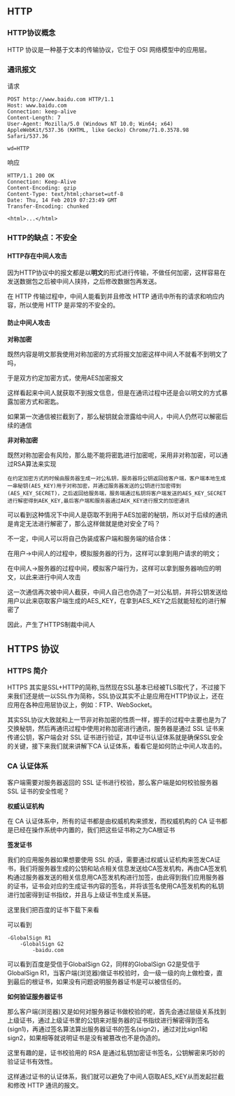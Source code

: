 ## HTTP

### HTTP协议概念

HTTP 协议是一种基于文本的传输协议，它位于 OSI 网络模型中的应用层。

### 通讯报文

请求

```
POST http://www.baidu.com HTTP/1.1
Host: www.baidu.com
Connection: keep-alive
Content-Length: 7
User-Agent: Mozilla/5.0 (Windows NT 10.0; Win64; x64) AppleWebKit/537.36 (KHTML, like Gecko) Chrome/71.0.3578.98 Safari/537.36

wd=HTTP
```

响应

```
HTTP/1.1 200 OK
Connection: Keep-Alive
Content-Encoding: gzip
Content-Type: text/html;charset=utf-8
Date: Thu, 14 Feb 2019 07:23:49 GMT
Transfer-Encoding: chunked

<html>...</html>
```

### HTTP的缺点：不安全

#### **HTTP存在中间人攻击**

因为HTTP协议中的报文都是以**明文**的形式进行传输，不做任何加密，这样容易在发送数据包之后被中间人挟持，之后修改数据包再发送。

在 HTTP 传输过程中，中间人能看到并且修改 HTTP 通讯中所有的请求和响应内容，所以使用 HTTP 是非常的不安全的。

#### **防止中间人攻击**

**对称加密**

既然内容是明文那我使用对称加密的方式将报文加密这样中间人不就看不到明文了吗，

于是双方约定加密方式，使用AES加密报文

这样看起来中间人就获取不到报文信息，但是在通讯过程中还是会以明文的方式暴露加密方式和密匙。

如果第一次通信被拦截到了，那么秘钥就会泄露给中间人，中间人仍然可以解密后续的通信



**非对称加密**

既然对称加密会有风险，那么能不能将密匙进行加密呢，采用非对称加密，可以通过RSA算法来实现

```
在约定加密方式的时候由服务器生成一对公私钥，服务器将公钥返回给客户端，客户端本地生成一串秘钥(AES_KEY)用于对称加密，并通过服务器发送的公钥进行加密得到(AES_KEY_SECRET)，之后返回给服务端，服务端通过私钥将客户端发送的AES_KEY_SECRET进行解密得到AEK_KEY,最后客户端和服务器通过AEK_KEY进行报文的加密通讯
```

可以看到这种情况下中间人是窃取不到用于AES加密的秘钥，所以对于后续的通讯是肯定无法进行解密了，那么这样做就是绝对安全了吗？



不一定，中间人可以将自己伪装成客户端和服务端的结合体：

在用户->中间人的过程中，模拟服务器的行为，这样可以拿到用户请求的明文；

在中间人->服务器的过程中间，模拟客户端行为，这样可以拿到服务器响应的明文，以此来进行中间人攻击



这一次通信再次被中间人截获，中间人自己也伪造了一对公私钥，并将公钥发送给用户以此来窃取客户端生成的AES_KEY，在拿到AES_KEY之后就能轻松的进行解密了



因此，产生了HTTPS制裁中间人

## HTTPS 协议

### HTTPS 简介

HTTPS 其实是SSL+HTTP的简称,当然现在SSL基本已经被TLS取代了，不过接下来我们还是统一以SSL作为简称，SSL协议其实不止是应用在HTTP协议上，还在应用在各种应用层协议上，例如：FTP、WebSocket。



其实SSL协议大致就和上一节非对称加密的性质一样，握手的过程中主要也是为了交换秘钥，然后再通讯过程中使用对称加密进行通讯，服务器是通过 SSL 证书来传递公钥，客户端会对 SSL 证书进行验证，其中证书认证体系就是确保SSL安全的关键，接下来我们就来讲解下CA 认证体系，看看它是如何防止中间人攻击的。



### CA 认证体系

客户端需要对服务器返回的 SSL 证书进行校验，那么客户端是如何校验服务器 SSL 证书的安全性呢？

**权威认证机构**

在 CA 认证体系中，所有的证书都是由权威机构来颁发，而权威机构的 CA 证书都是已经在操作系统中内置的，我们把这些证书称之为CA根证书



**签发证书**

我们的应用服务器如果想要使用 SSL 的话，需要通过权威认证机构来签发CA证书，我们将服务器生成的公钥和站点相关信息发送给CA签发机构，再由CA签发机构通过服务器发送的相关信息用CA签发机构进行加签，由此得到我们应用服务器的证书，证书会对应的生成证书内容的签名，并将该签名使用CA签发机构的私钥进行加密得到证书指纹，并且与上级证书生成关系链。



这里我们把百度的证书下载下来看

可以看到

```
-GlobalSign R1
	-GlobalSign G2
		-baidu.com
```

可以看到百度是受信于GlobalSign G2，同样的GlobalSign G2是受信于GlobalSign R1，当客户端(浏览器)做证书校验时，会一级一级的向上做检查，直到最后的根证书，如果没有问题说明服务器证书是可以被信任的。



**如何验证服务器证书**

那么客户端(浏览器)又是如何对服务器证书做校验的呢，首先会通过层级关系找到上级证书，通过上级证书里的公钥来对服务器的证书指纹进行解密得到签名(sign1)，再通过签名算法算出服务器证书的签名(sign2)，通过对比sign1和sign2，如果相等就说明证书是没有被篡改也不是伪造的。



这里有趣的是，证书校验用的 RSA 是通过私钥加密证书签名，公钥解密来巧妙的验证证书有效性。

这样通过证书的认证体系，我们就可以避免了中间人窃取AES_KEY从而发起拦截和修改 HTTP 通讯的报文。
